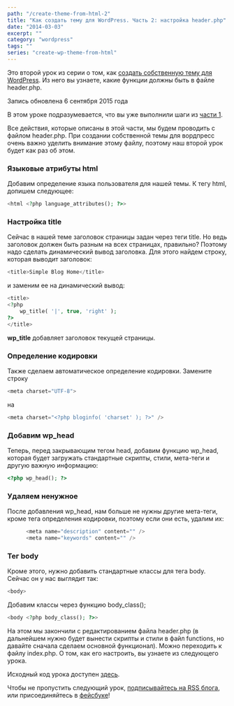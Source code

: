 ```yaml
---
path: "/create-theme-from-html-2"
title: "Как создать тему для WordPress. Часть 2: настройка header.php"
date: "2014-03-03"
excerpt: ""
category: "wordpress"
tags: ""
series: "create-wp-theme-from-html"
---
```


Это второй урок из серии о том, как [создать собственную тему для WordPress](http://oriolo.ru/series/create-wp-theme-from-html/). Из него вы узнаете, какие функции должны быть в файле header.php.

Запись обновлена 6 сентября 2015 года

В этом уроке подразумевается, что вы уже выполнили шаги из [части 1](http://oriolo.ru/vyorstka/create-theme-from-html-1/ "Создаем собственную тему для WordPress на основе HTML-шаблона. Часть 1").

Все действия, которые описаны в этой части, мы будем проводить с файлом header.php. При создании собственной темы для вордпресс очень важно уделить внимание этому файлу, поэтому наш второй урок будет как раз об этом.

### Языковые атрибуты html

Добавим определение языка пользователя для нашей темы. К тегу html, допишем следующее:

```php
<html <?php language_attributes(); ?>>
```

### Настройка title

Сейчас в нашей теме заголовок страницы задан через теги title. Но ведь заголовок должен быть разным на всех страницах, правильно? Поэтому надо сделать динамический вывод заголовка. Для этого найдем строку, которая выводит заголовок:

```php
<title>Simple Blog Home</title>
```

и заменим ее на динамический вывод:

```php
<title>
<?php
	wp_title( '|', true, 'right' );
?>
</title>
```

**wp\_title** добавляет заголовок текущей страницы.

### Определение кодировки

Также сделаем автоматическое определение кодировки. Замените строку

```php
<meta charset="UTF-8">
```

на

```php
<meta charset="<?php bloginfo( 'charset' ); ?>" />
```

### Добавим wp\_head

Теперь, перед закрывающим тегом head, добавим функцию wp\_head, которая будет загружать стандартные скрипты, стили, мета-теги и другую важную информацию:

```php
<?php wp_head(); ?>
```

### Удаляем ненужное

После добавления wp\_head, нам больше не нужны другие мета-теги, кроме тега определения кодировки, поэтому если они есть, удалим их:

```php
      <meta name="description" content="" />
      <meta name="keywords" content="" />
```

### Тег body

Кроме этого, нужно добавить стандартные классы для тега body. Сейчас он у нас выглядит так:

```php
<body>
```

Добавим классы через функцию body\_class();

```php
<body <?php body_class(); ?>>
```

На этом мы закончили с редактированием файла header.php (в дальнейшем нужно будет вынести скрипты и стили в файл functions, но давайте сначала сделаем основной функционал). Можно переходить к файлу index.php. О том, как его настроить, вы узнаете из следующего урока.

Исходный код урока доступен [здесь](https://github.com/ierhyna/wp-theme-howto/archive/Step_2.zip).

Чтобы не пропустить следующий урок, [подписывайтесь на RSS блога](http://feeds.feedburner.com/oriolo_ru), или присоединяйтесь в [фейсбуке](https://www.facebook.com/oriolo.ru)!
